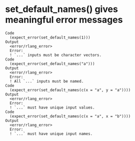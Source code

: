 # set_default_names() gives meaningful error messages

    Code
      (expect_error(set_default_names(1)))
    Output
      <error/rlang_error>
      Error:
      ! `...` inputs must be character vectors.
    Code
      (expect_error(set_default_names("a")))
    Output
      <error/rlang_error>
      Error:
      ! All `...` inputs must be named.
    Code
      (expect_error(set_default_names(c(x = "a", y = "a"))))
    Output
      <error/rlang_error>
      Error:
      ! `...` must have unique input values.
    Code
      (expect_error(set_default_names(c(x = "a", x = "b"))))
    Output
      <error/rlang_error>
      Error:
      ! `...` must have unique input names.

